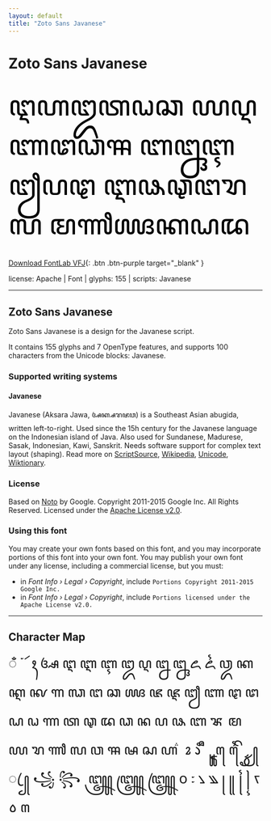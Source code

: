 ```yaml
---
layout: default
title: "Zoto Sans Javanese"
---
```


# Zoto Sans Javanese

<div contenteditable="true" style="font-family: Zoto Sans Javanese; font-size: 4em; color:black; margin: 0.5em 0 0.5em 0; line-height: 1.4em;">
ꦅꦲꦈꦠꦞꦕ ꦪꦉꦚꦜꦣꦯ ꦧꦋꦇꦙꦥꦛ ꦆꦦꦡꦔꦫꦭ ꦩꦬꦖꦏꦝꦢ
</div>

[Download FontLab VFJ](https://downgit.github.io/#/home?url=https://github.com/fontlabcom/getgo-fonts/blob/main/getgo-fonts/apache/zotosans/zotosans-javanese.ttf){: .btn .btn-purple target="_blank" }

license: Apache \| Font \| glyphs: 155 \| scripts: Javanese

---


## Zoto Sans Javanese

Zoto Sans Javanese is a design for the Javanese script.

It contains 155 glyphs and 7 OpenType features, and supports 100 characters from the Unicode blocks: Javanese.


### Supported writing systems


#### Javanese

Javanese (Aksara Jawa, ꦄꦏ꧀ꦱꦫꦗꦮ) is a Southeast Asian abugida, written left-to-right. Used since the 15h century for the Javanese language on the Indonesian island of Java. Also used for Sundanese, Madurese, Sasak, Indonesian, Kawi, Sanskrit. Needs software support for complex text layout (shaping). Read more on [ScriptSource](https://scriptsource.org/scr/Java), [Wikipedia](https://en.wikipedia.org/wiki/ISO_15924:Java), [Unicode](https://www.unicode.org/versions/Unicode13.0.0/ch17.pdf#G27153), [Wiktionary](https://en.wiktionary.org/wiki/Category:Javanese_script).


### License

Based on [Noto](https://github.com/notofonts) by Google. Copyright 2011-2015 Google Inc. All Rights Reserved. Licensed under the [Apache License v2.0](https://www.apache.org/licenses/LICENSE-2.0.txt).

### Using this font

You may create your own fonts based on this font, and you may incorporate portions of this font into your own font. You may publish your own font under any license, including a commercial license, but you must:

- in _Font Info › Legal › Copyright_, include `Portions Copyright 2011-2015 Google Inc.`
- in _Font Info › Legal › Copyright_, include `Portions licensed under the Apache License v2.0.`


---

## Character Map

<div style="font-family: Zoto Sans Javanese; font-size: 2em;">
◌ ꦀ ꦁ ꦂ ꦃ ꦄ ꦅ ꦆ ꦇ ꦈ ꦉ ꦊ ꦋ ꦌ ꦍ ꦎ ꦏ ꦐ ꦑ ꦒ ꦓ ꦔ ꦕ ꦖ ꦗ ꦘ ꦙ ꦚ ꦛ ꦜ ꦝ ꦞ ꦟ ꦠ ꦡ ꦢ ꦣ ꦤ ꦥ ꦦ ꦧ ꦨ ꦩ ꦪ ꦫ ꦬ ꦭ ꦮ ꦯ ꦰ ꦱ ꦲ ꦳ ꦴ ꦵ ꦶ ꦷ ꦸ ꦹ ꦺ ꦻ ꦼ ꦽ ꦾ ꦿ ꧀ ꧁ ꧂ ꧃ ꧄ ꧅ ꧆ ꧇ ꧈ ꧉ ꧊ ꧋ ꧌ ꧍ ꧏ ꧞ ꧟
</div>

